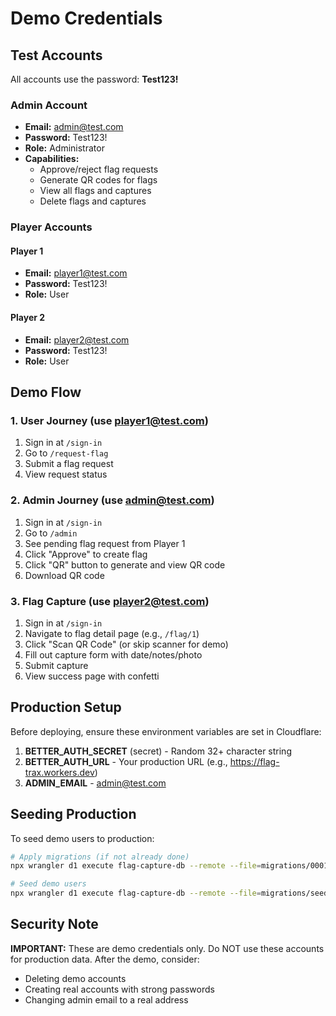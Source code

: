 # Demo Credentials

## Test Accounts

All accounts use the password: **Test123!**

### Admin Account
- **Email:** admin@test.com
- **Password:** Test123!
- **Role:** Administrator
- **Capabilities:**
  - Approve/reject flag requests
  - Generate QR codes for flags
  - View all flags and captures
  - Delete flags and captures

### Player Accounts

#### Player 1
- **Email:** player1@test.com
- **Password:** Test123!
- **Role:** User

#### Player 2
- **Email:** player2@test.com
- **Password:** Test123!
- **Role:** User

## Demo Flow

### 1. User Journey (use player1@test.com)
1. Sign in at `/sign-in`
2. Go to `/request-flag`
3. Submit a flag request
4. View request status

### 2. Admin Journey (use admin@test.com)
1. Sign in at `/sign-in`
2. Go to `/admin`
3. See pending flag request from Player 1
4. Click "Approve" to create flag
5. Click "QR" button to generate and view QR code
6. Download QR code

### 3. Flag Capture (use player2@test.com)
1. Sign in at `/sign-in`
2. Navigate to flag detail page (e.g., `/flag/1`)
3. Click "Scan QR Code" (or skip scanner for demo)
4. Fill out capture form with date/notes/photo
5. Submit capture
6. View success page with confetti

## Production Setup

Before deploying, ensure these environment variables are set in Cloudflare:

1. **BETTER_AUTH_SECRET** (secret) - Random 32+ character string
2. **BETTER_AUTH_URL** - Your production URL (e.g., https://flag-trax.workers.dev)
3. **ADMIN_EMAIL** - admin@test.com

## Seeding Production

To seed demo users to production:

```bash
# Apply migrations (if not already done)
npx wrangler d1 execute flag-capture-db --remote --file=migrations/0001_init.sql

# Seed demo users
npx wrangler d1 execute flag-capture-db --remote --file=migrations/seed-demo-users.sql
```

## Security Note

**IMPORTANT:** These are demo credentials only. Do NOT use these accounts for production data. After the demo, consider:
- Deleting demo accounts
- Creating real accounts with strong passwords
- Changing admin email to a real address
